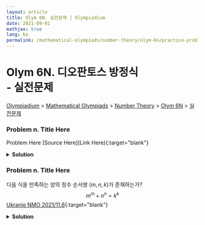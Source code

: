 ```yaml
---
layout: article
title: Olym 6N. 실전문제 | Olympiadium
date: 2021-09-01
mathjax: true
lang: ko
permalink: /mathematical-olympiads/number-theory/olym-6n/practice-problems/
---
```

# Olym 6N. 디오판토스 방정식 <br> <ssup> - 실전문제</ssup>

<a href="{{ site.homeurl }}">Olympiadium</a> > <a href="{{ site.homeurl }}mathematical-olympiads/">Mathematical Olympiads</a> > <a href="{{ site.homeurl }}mathematical-olympiads/number-theory/">Number Theory</a> > <a href="{{ site.homeurl }}mathematical-olympiads/number-theory/olym-6n/">Olym 6N</a> > <a href="{{ site.homeurl }}mathematical-olympiads/number-theory/olym-6n/practice-problems/">실전문제</a>

### Problem n. Title Here
<blueboard> Problem Here </blueboard>
[Source Here](Link Here){:target="blank"}
<pinkborder><details>
<summary><b>Solution</b></summary>
Solution Here. 
</details></pinkborder>

### Problem n. Title Here
<blueboard> 다음 식을 만족하는 양의 정수 순서쌍 $(m, n, k)$가 존재하는가? $$m^m+n^n=k^k$$ </blueboard>
[Ukranie NMO 2021/11.6](https://artofproblemsolving.com/community/c6h2515243p21309148){:target="blank"}
<pinkborder><details>
<summary><b>Solution</b></summary>
Solution Here. 
</details></pinkborder>
